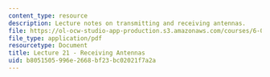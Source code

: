 ```yaml
---
content_type: resource
description: Lecture notes on transmitting and receiving antennas.
file: https://ol-ocw-studio-app-production.s3.amazonaws.com/courses/6-013-electromagnetics-and-applications-fall-2005/b8051505996e2668bf23bc02021f7a2a_lec21.pdf
file_type: application/pdf
resourcetype: Document
title: Lecture 21 - Receiving Antennas
uid: b8051505-996e-2668-bf23-bc02021f7a2a
---
```

